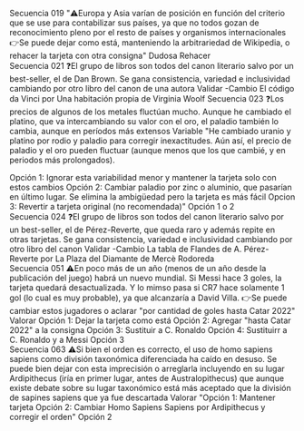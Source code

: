 Secuencia	019	"⚠️Europa y Asia varían de posición en función del criterio que se use para contabilizar sus países, ya que no todos gozan de reconocimiento pleno por el resto de países y organismos internacionales
👉Se puede dejar como está, manteniendo la arbitrariedad de Wikipedia, o rehacer la tarjeta con otra consigna"	Dudosa		Rehacer 	
Secuencia	021	❓El grupo de libros son todos del canon literario salvo por un best-seller, el de Dan Brown. Se gana consistencia, variedad e inclusividad cambiando por otro libro del canon de una autora	Validar	-Cambio El código da Vinci por Una habitación propia de Virginia Woolf
Secuencia	023	❓Los precios de algunos de los metales fluctúan mucho. Aunque he cambiado el platino, que va intercambiando su valor con el oro, el paladio también lo cambia, aunque en períodos más extensos	Variable	"He cambiado uranio y platino por rodio y paladio para corregir inexactitudes. Aún así, el precio de paladio y el oro pueden fluctuar (aunque menos que los que cambié, y en periodos más prolongados).

Opción 1: Ignorar esta variabilidad menor y mantener la tarjeta solo con estos cambios
Opción 2: Cambiar paladio por zinc o aluminio, que pasarían en último lugar. Se elimina la ambigüedad pero la tarjeta es más fácil
Opcion 3: Revertir a tarjeta original (no recomendada)"	Opción 1 o 2	
Secuencia	024	❓El grupo de libros son todos del canon literario salvo por un best-seller, el de Pérez-Reverte, que queda raro y además repite en otras tarjetas. Se gana consistencia, variedad e inclusividad cambiando por otro libro del canon	Validar	-Cambio La tabla de Flandes de A. Pérez-Reverte por La Plaza del Diamante de Mercè Rodoreda		
Secuencia	051	⚠️En poco más de un año (menos de un año desde la publicación del juego) habrá un nuevo mundial. Si Messi hace 3 goles, la tarjeta quedará desactualizada. Y lo mimso pasa si CR7 hace solamente 1 gol (lo cual es muy probable), ya que alcanzaría a David Villa.
👉Se puede cambiar estos jugadores o aclarar "por cantidad de goles hasta Catar 2022"	Valorar	Opción 1: Dejar la tarjeta como está
Opción 2: Agregar "hasta Catar 2022" a la consigna
Opción 3: Sustituir a C. Ronaldo
Opción 4: Sustituirr a C. Ronaldo y a Messi	Opción 3	
Secuencia	063	⚠️Si bien el orden es correcto, el uso de homo sapiens sapiens como división taxonómica diferenciada ha caído en desuso. Se puede bien dejar con esta imprecisión o arreglarla incluyendo en su lugar Ardipithecus (iría en primer lugar, antes de Australopithecus) que aunque existe debate sobre su lugar taxonómico está más aceptado que la división de sapines sapiens que ya fue descartada	Valorar	"Opción 1: Mantener tarjeta
Opción 2: Cambiar Homo Sapiens Sapiens por Ardipithecus y corregir el orden"	Opción 2	